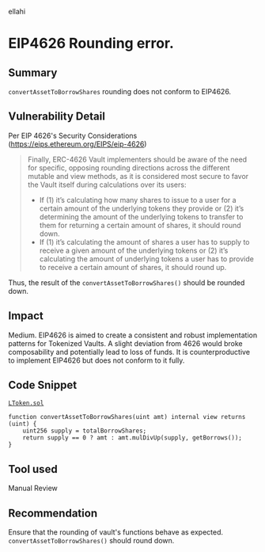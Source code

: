 ellahi
# EIP4626 Rounding error.

## Summary
`convertAssetToBorrowShares` rounding does not conform to EIP4626.
## Vulnerability Detail
Per EIP 4626's Security Considerations (https://eips.ethereum.org/EIPS/eip-4626)

> Finally, ERC-4626 Vault implementers should be aware of the need for specific, opposing rounding directions across the different mutable and view methods, as it is considered most secure to favor the Vault itself during calculations over its users:
> - If (1) it’s calculating how many shares to issue to a user for a certain amount of the underlying tokens they provide or (2) it’s determining the amount of the underlying tokens to transfer to them for returning a certain amount of shares, it should round down.
> - If (1) it’s calculating the amount of shares a user has to supply to receive a given amount of the underlying tokens or (2) it’s calculating the amount of underlying tokens a user has to provide to receive a certain amount of shares, it should round up.

Thus, the result of the `convertAssetToBorrowShares()` should be rounded down.

## Impact
Medium. EIP4626 is aimed to create a consistent and robust implementation patterns for Tokenized Vaults. A slight deviation from 4626 would broke composability and potentially lead to loss of funds. It is counterproductive to implement EIP4626 but does not conform to it fully. 
## Code Snippet
[`LToken.sol`](https://github.com/sentimentxyz/protocol/blob/4e45871e4540df0f189f6c89deb8d34f24930120/src/tokens/LToken.sol#L229-L232)
```solidity
function convertAssetToBorrowShares(uint amt) internal view returns (uint) {
    uint256 supply = totalBorrowShares;
    return supply == 0 ? amt : amt.mulDivUp(supply, getBorrows());
}
```
## Tool used

Manual Review

## Recommendation
Ensure that the rounding of vault's functions behave as expected. `convertAssetToBorrowShares()` should round down.
